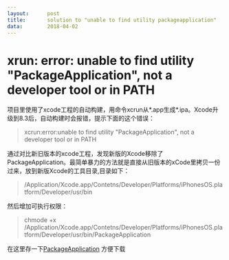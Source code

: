 ```yaml
---
layout:      post
title:       solution to "unable to find utility packageapplication"
data:        2018-04-02
---
```


# xrun: error: unable to find utility "PackageApplication", not a developer tool or in PATH

项目里使用了xcode工程的自动构建，用命令xcrun从*.app生成*.ipa。Xcode升级到8.3后，自动构建时会报错，提示下面的这个错误：

> xcrun:error:unable to find utility "PackageApplication", not a developer tool or in PATH

通过对比新旧版本的xcode工程，发现新版的Xcode移除了PackageApplication。最简单暴力的方法就是直接从旧版本的xCode里拷贝一份过来，放到新版Xcode的工具目录,目录如下：
> /Application/Xcode.app/Contetns/Developer/Platforms/iPhonesOS.platform/Developer/usr/bin

然后增加可执行权限：

> chmode +x /Application/Xcode.app/Contetns/Developer/Platforms/iPhonesOS.platform/Developer/usr/bin/PackageApplication

在这里存一下[PackageApplication](/packages/PackageApplication.zip) 方便下载




